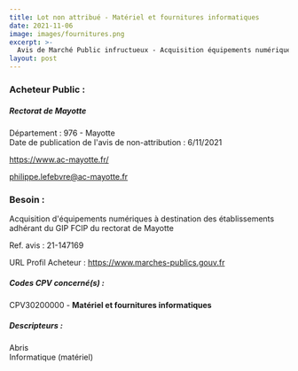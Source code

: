 ```yaml
---
title: Lot non attribué - Matériel et fournitures informatiques
date: 2021-11-06
image: images/fournitures.png
excerpt: >-
  Avis de Marché Public infructueux - Acquisition équipements numériques
layout: post
---
```


### Acheteur Public :
##### Rectorat de Mayotte
Département : 976 - Mayotte<br/>
Date de publication de l'avis de non-attribution : 6/11/2021


https://www.ac-mayotte.fr/

philippe.lefebvre@ac-mayotte.fr


### Besoin :

Acquisition d'équipements numériques à destination des établissements adhérant du GIP FCIP du rectorat de Mayotte

Ref. avis : 21-147169

URL Profil Acheteur : https://www.marches-publics.gouv.fr

##### Codes CPV concerné(s) :
CPV30200000 - **Matériel et fournitures informatiques** <br/>

##### Descripteurs :
Abris <br/>
Informatique (matériel) <br/>
